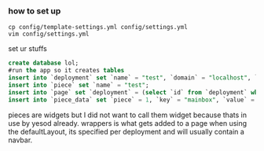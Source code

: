 ### how to set up
```
cp config/template-settings.yml config/settings.yml
vim config/settings.yml
```
set ur stuffs
```SQL
create database lol;
#run the app so it creates tables
insert into `deployment` set `name` = "test", `domain` = "localhost", `wrapper` = "navbar";
insert into `piece` set `name` = "test";
insert into `page` set `deployment` = (select `id` from `deployment` where `domain` = "localhost"), `name` = "home", `piece` = 1;
insert into `piece_data` set `piece` = 1, `key` = "mainbox", `value` = "Hello I am custom page data", `type` = "Plain";
```

pieces are widgets but I did not want to call them widget because thats in use by yesod already.
wrappers is what gets added to a page when using the defaultLayout, its specified per deployment and will usually contain a navbar.
